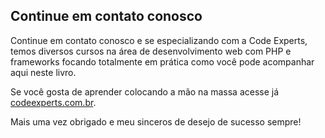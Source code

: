 ## Continue em contato conosco

Continue em contato conosco e se especializando com a Code Experts, temos diversos cursos na área de desenvolvimento web com PHP e frameworks focando totalmente em prática como você pode acompanhar aqui neste livro.

Se você gosta de aprender colocando a mão na massa acesse já [codeexperts.com.br](https://codeexperts.com.br).

Mais uma vez obrigado e meu sinceros de desejo de sucesso sempre!

 